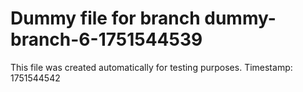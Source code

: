 # Dummy file for branch dummy-branch-6-1751544539

This file was created automatically for testing purposes.
Timestamp: 1751544542